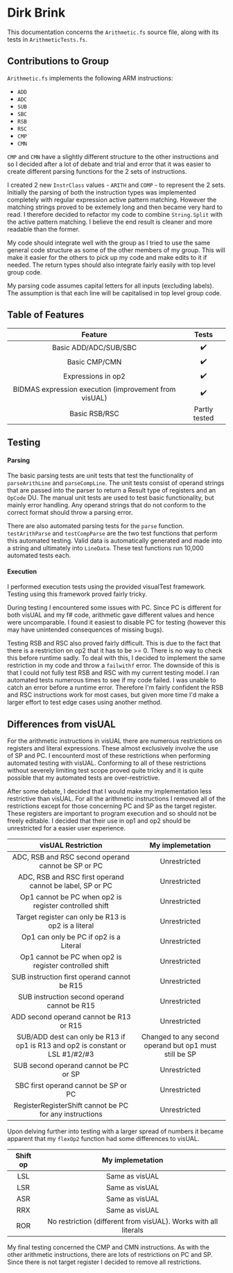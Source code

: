# Dirk Brink
This documentation concerns the `Arithmetic.fs` source file, along with its tests in `ArithmeticTests.fs`.

## Contributions to Group
`Arithmetic.fs` implements the following ARM instructions:
- `ADD`
- `ADC`
- `SUB`
- `SBC`
- `RSB`
- `RSC`
- `CMP`
- `CMN`

`CMP` and `CMN` have a slightly different structure to the other instructions and so I decided after a lot of debate and trial and error that it was easier to create different parsing functions for the 2 sets of instructions.  

I created 2 new `InstrClass` values - `ARITH` and `COMP` - to represent the 2 sets. Initially the parsing of both the instruction types was implemented completely with regular expression active pattern matching.  However the matching strings proved to be extemely long and then became very hard to read.  I therefore decided to refactor my code to combine `String.Split` with the active pattern matching. I believe the end result is cleaner and more readable than the former.  

My code should integrate well with the group as I tried to use the same general code structure as some of the other members of my group.  This will make it easier for the others to pick up my code and make edits to it if needed.  The return types should also integrate fairly easily with top level group code.

My parsing code assumes capital letters for all inputs (excluding labels).  The assumption is that each line will be capitalised in top level group code.

## Table of Features
| Feature | Tests |  
| :---:|:---:|
| Basic ADD/ADC/SUB/SBC | ✔️
| Basic CMP/CMN | ✔️
| Expressions in op2 | ✔️
| BIDMAS expression execution (improvement from visUAL) | ✔️
| Basic RSB/RSC | Partly tested

## Testing
#### Parsing
The basic parsing tests are unit tests that test the functionality of `parseArithLine` and `parseCompLine`. The unit tests consist of operand strings that are passed into the parser to return a Result type of registers and an `OpCode` DU.  The manual unit tests are used to test basic functionality, but mainly error handling.  Any operand strings that do not conform to the correct format should throw a parsing error.  

There are also automated parsing tests for the `parse` function.  `testArithParse` and `testCompParse` are the two test functions that perform this automated testing.  Valid data is automatically generated and made into a string and ultimately into `LineData`.  These test functions run 10,000 automated tests each.

#### Execution
I performed execution tests using the provided visualTest framework.  Testing using this framework proved fairly tricky.

During testing I encountered some issues with PC.  Since PC is different for both visUAL and my f# code, arithmetic gave different values and hence were uncomparable.  I found it easiest to disable PC for testing (however this may have unintended consequences of missing bugs).

Testing RSB and RSC also proved fairly difficult. This is due to the fact that there is a restriction on op2 that it has to be >= 0.  There is no way to check this before runtime sadly.  To deal with this, I decided to implement the same restriction in my code and throw a `failwithf` error.  The downside of this is that I could not fully test RSB and RSC with my current testing model.  I ran automated tests numerous times to see if my code failed.  I was unable to catch an error before a runtime error.  Therefore I'm fairly confident the RSB and RSC instructions work for most cases, but given more time I'd make a larger effort to test edge cases using another method.    


## Differences from visUAL
For the arithmetic instructions in visUAL there are numerous restrictions on registers and literal expressions.  These almost exclusively involve the use of SP and PC.  I encounterd most of these restrictions when performing automated testing with visUAL.  Conforming to all of these restrictions without severely limiting test scope proved quite tricky and it is quite possible that my automated tests are over-restrictive.  

After some debate, I decided that I would make my implementation less restrictive than visUAL.  For all the arithmetic instructions I removed all of the restrictions except for those concerning PC and SP as the target register.  These registers are important to program execution and so should not be freely editable.  I decided that their use in op1 and op2 should be unrestricted for a easier user experience.  

| visUAL Restriction | My implemetation |
| :---:|:---:|
| ADC, RSB and RSC second operand cannot be SP or PC | Unrestricted
| ADC, RSB and RSC first operand cannot be label, SP or PC | Unrestricted
| Op1 cannot be PC when op2 is register controlled shift | Unrestricted
| Target register can only be R13 is op2 is a literal | Unrestricted
| Op1 can only be PC if op2 is a Literal | Unrestricted
| Op1 cannot be PC when op2 is register controlled shift | Unrestricted
| SUB instruction first operand cannot be R15 | Unrestricted
| SUB instruction second operand cannot be R15 | Unrestricted
| ADD second operand cannot be R13 or R15 | Unrestricted
| SUB/ADD dest can only be R13 if op1 is R13 and op2 is constant or LSL #1/#2/#3 | Changed to any second operand but op1 must still be SP
| SUB second operand cannot be PC or SP | Unrestricted
| SBC first operand cannot be SP or PC | Unrestricted
| RegisterRegisterShift cannot be PC for any instructions | Unrestricted

Upon delving further into testing with a larger spread of numbers it became apparent that my `flexOp2` function had some differences to visUAL.

| Shift op | My implemetation |
| :---:|:---:|
| LSL | Same as visUAL 
| LSR | Same as visUAL
| ASR | Same as visUAL
| RRX | Same as visUAL
| ROR | No restriction (different from visUAL). Works with all literals

My final testing concerned the CMP and CMN instructions.  As with the other arithmetic instructions, there are lots of restrictions on PC and SP.  Since there is not target register I decided to remove all restrictions. 